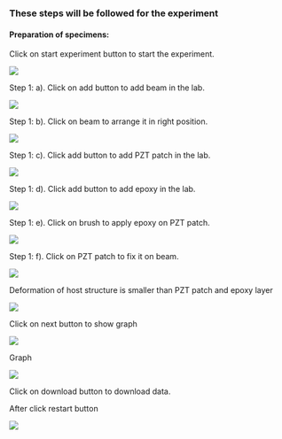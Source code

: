 ### These steps will be followed for the experiment

<!-- **PRE EXPERIMENT QUIZ QUESTIONS**
	
1) What is shear lag effect?
2) How does thickness of bond layer affect strain transfer to/from the PZT patch to the structure?
3) How does the Young’s modulus of elasticity of bond layer affect strain transfer to/from the PZT patch to the structure? -->


#### Preparation of specimens:

Click on start experiment button to start the experiment.

<img src="images/pr1.png"/>

Step 1: a). Click on add button to add beam in the lab.

<img src="images/pr2.png"/>

Step 1: b). Click on beam to arrange it in right position.

<img src="images/pr3.png"/>

Step 1: c). Click add button to add PZT patch in the lab.

<img src="images/pr4.png"/>

Step 1: d). Click add button to add epoxy in the lab.

<img src="images/pr5.png"/>

Step 1: e). Click on brush to apply epoxy on PZT patch.

<img src="images/pr6.png"/>

Step 1: f). Click on PZT patch to fix it on beam.

<img src="images/pr7.png"/>

Deformation of host structure is smaller than PZT patch and epoxy layer

<img src="images/pr8.png"/>

Click on next button to show graph

<img src="images/pr9.png"/>
 
Graph

<img src="images/pr10.png"/>

Click on download button to download data.

After click restart button

<img src="images/pr11.png"/>






<!-- **POST EXPERIMENT QUIZ QUESTIONS**

1) How does the presence of bond layer affect conductance signature as
compared to perfect bonding case?
2) How do the Young’s modulus of elasticity and the thickness of bond
layer affect the sharpness of peaks of conductance signature? -->
